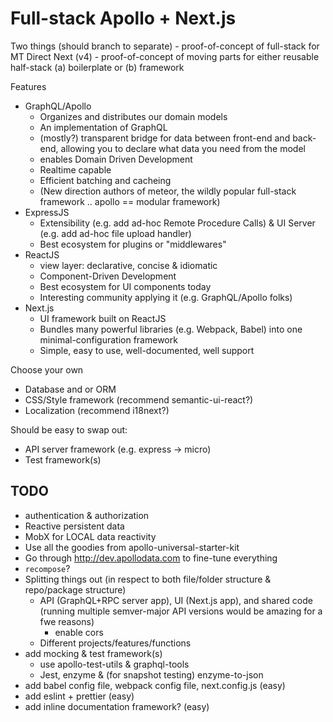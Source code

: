 # Full-stack Apollo + Next.js

Two things (should branch to separate)
    - proof-of-concept of full-stack for MT Direct Next (v4)
    - proof-of-concept of moving parts for either reusable half-stack (a) boilerplate or (b) framework

Features
- GraphQL/Apollo
    - Organizes and distributes our domain models
    - An implementation of GraphQL
    - (mostly?) transparent bridge for data between front-end and back-end, allowing you to declare what data you need from the model
    - enables Domain Driven Development
    - Realtime capable
    - Efficient batching and cacheing
    - (New direction authors of meteor, the wildly popular full-stack framework .. apollo == modular framework)
- ExpressJS
    - Extensibility (e.g. add ad-hoc Remote Procedure Calls) & UI Server (e.g. add ad-hoc file upload handler)
    - Best ecosystem for plugins or "middlewares"
- ReactJS
    - view layer: declarative, concise & idiomatic
    - Component-Driven Development
    - Best ecosystem for UI components today
    - Interesting community applying it (e.g. GraphQL/Apollo folks)
- Next.js
    - UI framework built on ReactJS
    - Bundles many powerful libraries (e.g. Webpack, Babel) into one minimal-configuration framework
    - Simple, easy to use, well-documented, well support

Choose your own
- Database and or ORM
- CSS/Style framework (recommend semantic-ui-react?)
- Localization (recommend i18next?)

Should be easy to swap out:
- API server framework (e.g. express -> micro)
- Test framework(s)


## TODO

- authentication & authorization
- Reactive persistent data
- MobX for LOCAL data reactivity
- Use all the goodies from apollo-universal-starter-kit
- Go through http://dev.apollodata.com to fine-tune everything
- `recompose`?
- Splitting things out (in respect to both file/folder structure & repo/package structure)
    - API (GraphQL+RPC server app), UI (Next.js app), and shared code (running multiple semver-major API versions would be amazing for a fwe reasons)
        - enable cors
    - Different projects/features/functions
- add mocking & test framework(s)
    - use apollo-test-utils & graphql-tools
    - Jest, enzyme & (for snapshot testing) enzyme-to-json
- add babel config file, webpack config file, next.config.js (easy)
- add eslint + prettier (easy)
- add inline documentation framework? (easy)

